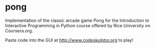 # pong

Implementation of the classic arcade game Pong for the Introduction to Interactive Programming in Python course offered by Rice University
on Coursera.org.

Paste code into the GUI at http://www.codeskulptor.org to play!
